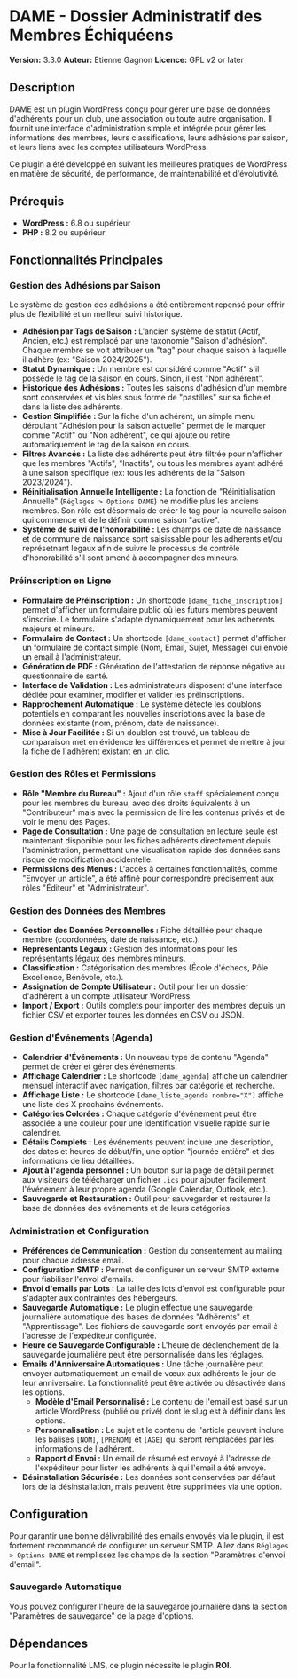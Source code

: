 # DAME - Dossier Administratif des Membres Échiquéens

**Version:** 3.3.0
**Auteur:** Etienne Gagnon
**Licence:** GPL v2 or later

## Description
DAME est un plugin WordPress conçu pour gérer une base de données d'adhérents pour un club, une association ou toute autre organisation. Il fournit une interface d'administration simple et intégrée pour gérer les informations des membres, leurs classifications, leurs adhésions par saison, et leurs liens avec les comptes utilisateurs WordPress.

Ce plugin a été développé en suivant les meilleures pratiques de WordPress en matière de sécurité, de performance, de maintenabilité et d'évolutivité.

## Prérequis

*   **WordPress :** 6.8 ou supérieur
*   **PHP :** 8.2 ou supérieur

## Fonctionnalités Principales

### Gestion des Adhésions par Saison

Le système de gestion des adhésions a été entièrement repensé pour offrir plus de flexibilité et un meilleur suivi historique.

*   **Adhésion par Tags de Saison :** L'ancien système de statut (Actif, Ancien, etc.) est remplacé par une taxonomie "Saison d'adhésion". Chaque membre se voit attribuer un "tag" pour chaque saison à laquelle il adhère (ex: "Saison 2024/2025").
*   **Statut Dynamique :** Un membre est considéré comme "Actif" s'il possède le tag de la saison en cours. Sinon, il est "Non adhérent".
*   **Historique des Adhésions :** Toutes les saisons d'adhésion d'un membre sont conservées et visibles sous forme de "pastilles" sur sa fiche et dans la liste des adhérents.
*   **Gestion Simplifiée :** Sur la fiche d'un adhérent, un simple menu déroulant "Adhésion pour la saison actuelle" permet de le marquer comme "Actif" ou "Non adhérent", ce qui ajoute ou retire automatiquement le tag de la saison en cours.
*   **Filtres Avancés :** La liste des adhérents peut être filtrée pour n'afficher que les membres "Actifs", "Inactifs", ou tous les membres ayant adhéré à une saison spécifique (ex: tous les adhérents de la "Saison 2023/2024").
*   **Réinitialisation Annuelle Intelligente :** La fonction de "Réinitialisation Annuelle" (`Réglages > Options DAME`) ne modifie plus les anciens membres. Son rôle est désormais de créer le tag pour la nouvelle saison qui commence et de le définir comme saison "active".
*   **Système de suivi de l'honorabilité :** Les champs de date de naissance et de commune de naissance sont saisissable pour les adherents et/ou représetnant legaux afin de suivre le processus de contrôle d'honorabilité s'il sont amené à accompagner des mineurs.

### Préinscription en Ligne

*   **Formulaire de Préinscription :** Un shortcode `[dame_fiche_inscription]` permet d'afficher un formulaire public où les futurs membres peuvent s'inscrire. Le formulaire s'adapte dynamiquement pour les adhérents majeurs et mineurs.
*   **Formulaire de Contact :** Un shortcode `[dame_contact]` permet d'afficher un formulaire de contact simple (Nom, Email, Sujet, Message) qui envoie un email à l'administrateur.
*   **Génération de PDF :** Génération de l'attestation de réponse négative au questionnaire de santé.
*   **Interface de Validation :** Les administrateurs disposent d'une interface dédiée pour examiner, modifier et valider les préinscriptions.
*   **Rapprochement Automatique :** Le système détecte les doublons potentiels en comparant les nouvelles inscriptions avec la base de données existante (nom, prénom, date de naissance).
*   **Mise à Jour Facilitée :** Si un doublon est trouvé, un tableau de comparaison met en évidence les différences et permet de mettre à jour la fiche de l'adhérent existant en un clic.

### Gestion des Rôles et Permissions

*   **Rôle "Membre du Bureau" :** Ajout d'un rôle `staff` spécialement conçu pour les membres du bureau, avec des droits équivalents à un "Contributeur" mais avec la permission de lire les contenus privés et de voir le menu des Pages.
*   **Page de Consultation :** Une page de consultation en lecture seule est maintenant disponible pour les fiches adhérents directement depuis l'administration, permettant une visualisation rapide des données sans risque de modification accidentelle.
*   **Permissions des Menus :** L'accès à certaines fonctionnalités, comme "Envoyer un article", a été affiné pour correspondre précisément aux rôles "Éditeur" et "Administrateur".

### Gestion des Données des Membres

*   **Gestion des Données Personnelles :** Fiche détaillée pour chaque membre (coordonnées, date de naissance, etc.).
*   **Représentants Légaux :** Gestion des informations pour les représentants légaux des membres mineurs.
*   **Classification :** Catégorisation des membres (École d'échecs, Pôle Excellence, Bénévole, etc.).
*   **Assignation de Compte Utilisateur :** Outil pour lier un dossier d'adhérent à un compte utilisateur WordPress.
*   **Import / Export :** Outils complets pour importer des membres depuis un fichier CSV et exporter toutes les données en CSV ou JSON.

### Gestion d'Événements (Agenda)

*   **Calendrier d'Événements :** Un nouveau type de contenu "Agenda" permet de créer et gérer des événements.
*   **Affichage Calendrier :** Le shortcode `[dame_agenda]` affiche un calendrier mensuel interactif avec navigation, filtres par catégorie et recherche.
*   **Affichage Liste :** Le shortcode `[dame_liste_agenda nombre="X"]` affiche une liste des X prochains événements.
*   **Catégories Colorées :** Chaque catégorie d'événement peut être associée à une couleur pour une identification visuelle rapide sur le calendrier.
*   **Détails Complets :** Les événements peuvent inclure une description, des dates et heures de début/fin, une option "journée entière" et des informations de lieu détaillées.
*   **Ajout à l'agenda personnel :** Un bouton sur la page de détail permet aux visiteurs de télécharger un fichier `.ics` pour ajouter facilement l'événement à leur propre agenda (Google Calendar, Outlook, etc.).
*   **Sauvegarde et Restauration :** Outil pour sauvegarder et restaurer la base de données des événements et de leurs catégories.

### Administration et Configuration

*   **Préférences de Communication :** Gestion du consentement au mailing pour chaque adresse email.
*   **Configuration SMTP :** Permet de configurer un serveur SMTP externe pour fiabiliser l'envoi d'emails.
*   **Envoi d'emails par Lots :** La taille des lots d'envoi est configurable pour s'adapter aux contraintes des hébergeurs.
*   **Sauvegarde Automatique :** Le plugin effectue une sauvegarde journalière automatique des bases de données "Adhérents" et "Apprentissage". Les fichiers de sauvegarde sont envoyés par email à l'adresse de l'expéditeur configurée.
*   **Heure de Sauvegarde Configurable :** L'heure de déclenchement de la sauvegarde journalière peut être personnalisée dans les réglages.
*   **Emails d'Anniversaire Automatiques :** Une tâche journalière peut envoyer automatiquement un email de vœux aux adhérents le jour de leur anniversaire. La fonctionnalité peut être activée ou désactivée dans les options.
    *   **Modèle d'Email Personnalisé :** Le contenu de l'email est basé sur un article WordPress (publié ou privé) dont le slug est à définir dans les options.
    *   **Personnalisation :** Le sujet et le contenu de l'article peuvent inclure les balises `[NOM]`, `[PRENOM]` et `[AGE]` qui seront remplacées par les informations de l'adhérent.
    *   **Rapport d'Envoi :** Un email de résumé est envoyé à l'adresse de l'expéditeur pour lister les adhérents à qui l'email a été envoyé.
*   **Désinstallation Sécurisée :** Les données sont conservées par défaut lors de la désinstallation, mais peuvent être supprimées via une option.

## Configuration

Pour garantir une bonne délivrabilité des emails envoyés via le plugin, il est fortement recommandé de configurer un serveur SMTP. Allez dans `Réglages > Options DAME` et remplissez les champs de la section "Paramètres d'envoi d'email".

### Sauvegarde Automatique

Vous pouvez configurer l'heure de la sauvegarde journalière dans la section "Paramètres de sauvegarde" de la page d'options.

## Dépendances

Pour la fonctionnalité LMS, ce plugin nécessite le plugin **ROI**.
